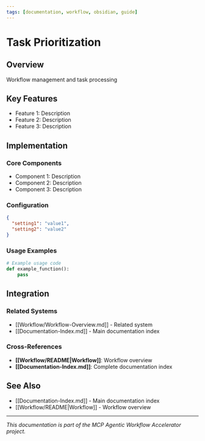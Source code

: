 ```yaml
---
tags: [documentation, workflow, obsidian, guide]
---
```

# Task Prioritization

## Overview

Workflow management and task processing

## Key Features

- Feature 1: Description
- Feature 2: Description  
- Feature 3: Description

## Implementation

### Core Components

- Component 1: Description
- Component 2: Description
- Component 3: Description

### Configuration

```json
{
  "setting1": "value1",
  "setting2": "value2"
}
```

### Usage Examples

```python
# Example usage code
def example_function():
    pass
```

## Integration

### Related Systems

- [[Workflow/Workflow-Overview.md]] - Related system
- [[Documentation-Index.md]] - Main documentation index

### Cross-References

- **[[Workflow/README|Workflow]]**: Workflow overview
- **[[Documentation-Index.md]]**: Complete documentation index

## See Also

- [[Documentation-Index.md]] - Main documentation index
- [[Workflow/README|Workflow]] - Workflow overview

---

*This documentation is part of the MCP Agentic Workflow Accelerator project.*
